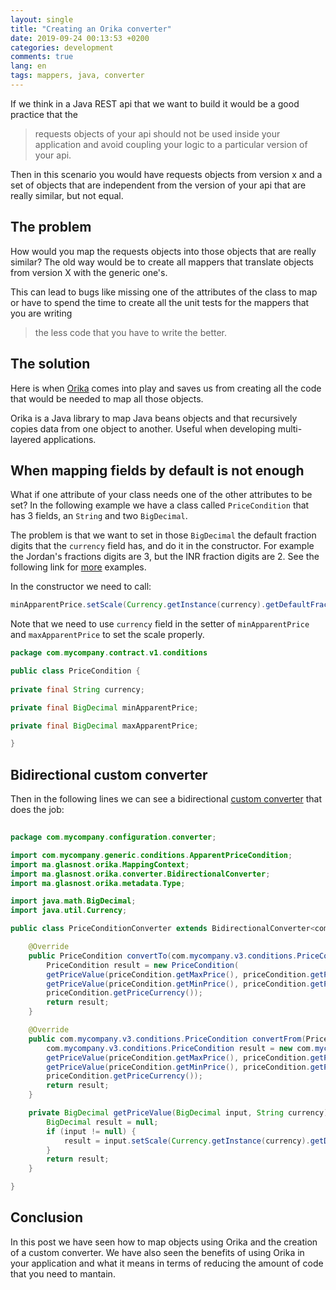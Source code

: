 ```yaml
---
layout: single
title: "Creating an Orika converter"
date: 2019-09-24 00:13:53 +0200
categories: development
comments: true
lang: en
tags: mappers, java, converter
---
```


If we think in a Java REST api that we want to build it would be a good practice that the 
> requests objects of your api should not be used inside your application and avoid coupling your logic to a particular version of your api. 

Then in this scenario you would have requests objects from version x and a set of objects that are independent from the version of your api that are really similar, but not equal.

The problem
----------------------------------
How would you map the requests objects into those objects that are really similar? 
The old way would be to create all mappers that translate objects from version X with the generic one's. 

This can lead to bugs like missing one of the attributes of the class to map or have to spend the time to create all the unit tests for the mappers that you are writing
> the less code that you have to write the better.

The solution
--------------------
Here is when <a href="https://orika-mapper.github.io/orika-docs/">Orika</a> comes into play and saves us from creating all the code that would be needed to map all those objects.

Orika is a Java library to map Java beans objects and that recursively copies data from one object to another. Useful when developing multi-layered applications.

When mapping fields by default is not enough
-----------------------------------------
What if one attribute of your class needs one of the other attributes to be set? In the following example we have a class called `PriceCondition` that has 3 fields, an `String` and two `BigDecimal`. 

The problem is that we want to set in those `BigDecimal` the default fraction digits that the `currency` field has, and do it in the constructor. For example the Jordan's fractions digits are 3, but the INR fraction digits are 2. See the following link for <a href="https://www.geeksforgeeks.org/currency-getdefaultfractiondigits-method-in-java-with-examples/">more</a> examples. 

In the constructor we need to call:

```java
minApparentPrice.setScale(Currency.getInstance(currency).getDefaultFractionDigits(), BigDecimal.ROUND_HALF_UP).stripTrailingZeros()
```

Note that we need to use `currency` field in the setter of `minApparentPrice` and `maxApparentPrice` to set the scale properly.

```java
package com.mycompany.contract.v1.conditions

public class PriceCondition {
	
private final String currency;

private final BigDecimal minApparentPrice;

private final BigDecimal maxApparentPrice;

}
```

Bidirectional custom converter
-----------------------

Then in the following lines we can see a bidirectional <a href="https://orika-mapper.github.io/orika-docs/converters.html">custom converter</a> that does the job:

```java
     
package com.mycompany.configuration.converter;

import com.mycompany.generic.conditions.ApparentPriceCondition;
import ma.glasnost.orika.MappingContext;
import ma.glasnost.orika.converter.BidirectionalConverter;
import ma.glasnost.orika.metadata.Type;

import java.math.BigDecimal;
import java.util.Currency;

public class PriceConditionConverter extends BidirectionalConverter<com.odigeo.marketing.promo.campaigns.v3.conditions.PriceCondition, PriceCondition> {

    @Override
    public PriceCondition convertTo(com.mycompany.v3.conditions.PriceCondition priceCondition, Type<PriceCondition> type, MappingContext mappingContext) {
        PriceCondition result = new PriceCondition(
        getPriceValue(priceCondition.getMaxPrice(), priceCondition.getPriceCurrency()),
        getPriceValue(priceCondition.getMinPrice(), priceCondition.getPriceCurrency()),
        priceCondition.getPriceCurrency());
        return result;
    }

    @Override
    public com.mycompany.v3.conditions.PriceCondition convertFrom(PriceCondition priceCondition, Type<com.mycompany.v3.conditions.PriceCondition> type, MappingContext mappingContext) {
        com.mycompany.v3.conditions.PriceCondition result = new com.mycompany.v3.conditions.PriceCondition(
        getPriceValue(priceCondition.getMaxPrice(), priceCondition.getPriceCurrency()),
        getPriceValue(priceCondition.getMinPrice(), priceCondition.getPriceCurrency()),
        priceCondition.getPriceCurrency());
        return result;
    }

    private BigDecimal getPriceValue(BigDecimal input, String currency) {
        BigDecimal result = null;
        if (input != null) {
            result = input.setScale(Currency.getInstance(currency).getDefaultFractionDigits(), BigDecimal.ROUND_HALF_UP).stripTrailingZeros();
        }
        return result;
    }

}


```

Conclusion
-----------------------
In this post we have seen how to map objects using Orika and the creation of a custom converter. We have also seen the benefits of using Orika in your application and what it means in terms of reducing the amount of code that you need to mantain. 


















  












